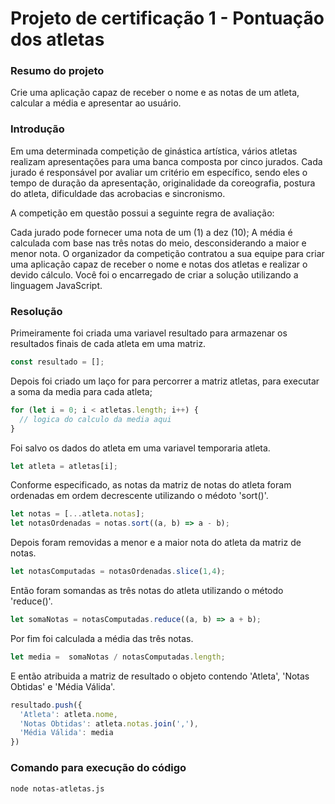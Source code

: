 # Projeto de certificação 1 - Pontuação dos atletas

### Resumo do projeto

Crie uma aplicação capaz de receber o nome e as notas de um atleta, calcular a média e apresentar ao usuário.

### Introdução

Em uma determinada competição de ginástica artística, vários atletas realizam apresentações para uma banca composta por cinco jurados. Cada jurado é responsável por avaliar um critério em específico, sendo eles o tempo de duração da apresentação, originalidade da coreografia, postura do atleta, dificuldade das acrobacias e sincronismo.

A competição em questão possui a seguinte regra de avaliação:

Cada jurado pode fornecer uma nota de um (1) a dez (10);
A média é calculada com base nas três notas do meio, desconsiderando a maior e menor nota.
O organizador da competição contratou a sua equipe para criar uma aplicação capaz de receber o nome e notas dos atletas e realizar o devido cálculo. Você foi o encarregado de criar a solução utilizando a linguagem JavaScript.

### Resolução
Primeiramente foi criada uma variavel resultado para armazenar os resultados finais de cada atleta em uma matriz.

```javascript
const resultado = [];
```

Depois foi criado um laço for para percorrer a matriz atletas, para executar a soma da media para cada atleta;
```javascript
for (let i = 0; i < atletas.length; i++) {
  // logica do calculo da media aqui
}
```

Foi salvo os dados do atleta em uma variavel temporaria atleta.
```javascript
let atleta = atletas[i];
```

Conforme especificado, as notas da matriz de notas do atleta foram ordenadas em ordem decrescente utilizando o médoto 'sort()'.
```javascript
let notas = [...atleta.notas];
let notasOrdenadas = notas.sort((a, b) => a - b);
```

Depois foram removidas a menor e a maior nota do atleta da matriz de notas.
```javascript
let notasComputadas = notasOrdenadas.slice(1,4);
```

Então foram somandas as três notas do atleta utilizando o método 'reduce()'.
```javascript
let somaNotas = notasComputadas.reduce((a, b) => a + b);
```

Por fim foi calculada a média das três notas.
```javascript
let media =  somaNotas / notasComputadas.length;
```

E então atribuida a matriz de resultado o objeto contendo 'Atleta', 'Notas Obtidas' e 'Média Válida'.
```javascript
resultado.push({
  'Atleta': atleta.nome,
  'Notas Obtidas': atleta.notas.join(','),
  'Média Válida': media
})
```

### Comando para execução do código 
```bash
node notas-atletas.js
```